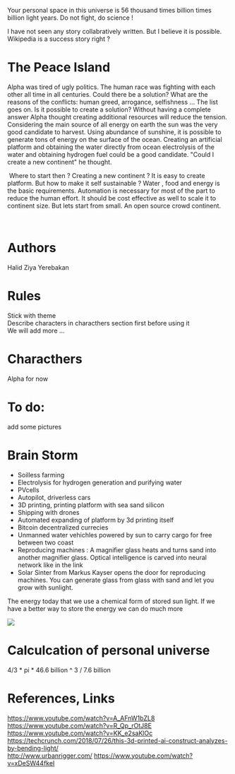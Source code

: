 Your personal space in this universe is 56 thousand times billion times billion light years. Do not fight, do science !

I have not seen any story collabratively written. But I believe it is possible. Wikipedia is a success story right ? 


# The Peace Island

  Alpha was tired of ugly politics. The human race was fighting with each other all time in all centuries. Could there be a solution? What are the reasons of the conflicts: human greed, arrogance, selfishness ... The list goes on. Is it possible to create a solution? Without having a complete answer Alpha thought creating additional resources will reduce the tension. Considering the main source of all energy on earth the sun was the very good candidate to harvest. Using abundance of sunshine, it is possible to generate tons of energy on the surface of the ocean. Creating an artificial platform and obtaining the water directly from ocean electrolysis of the water and obtaining hydrogen fuel could be a good candidate. "Could I create a new continent" he thought. 
  
  Where to start then ? Creating a new continent ? It is easy to create platform. But how to make it self sustainable ? Water , food and energy is the basic requirements. Automation is necessary for most of the part to reduce the human effort. It should be cost effective as well to scale it to continent size. But lets start from small. An open source crowd continent.
  
  

  

# Authors
Halid Ziya Yerebakan

# Rules
Stick with theme <br>
Describe characters in characthers section first before using it <br>
We will add more ... <br>

# Characthers
Alpha for now

# To do:
add some pictures

# Brain Storm
<ul>
<li>Soilless farming</li>
<li>Electrolysis for hydrogen generation and purifying water</li>
<li>PVcells</li>
<li>Autopilot, driverless cars</li>
<li>3D printing, printing platform with sea sand silicon </li>
<li>Shipping with drones</li>
<li>Automated expanding of platform by 3d printing itself</li>
<li>Bitcoin decentralized currecies</li>
<li>Unmanned water vehichles powered by sun to carry cargo for free between two coast</li>
  <li>Reproducing machines : A magnifier glass heats and turns sand into another magnifier glass. Optical intelligence is carved into neural network like in the link </li>
  <li> Solar Sinter from Markus Kayser opens the door for reproducing machines. You can generate glass from glass with sand and let you grow with sunlight. </li>
</ul>

The energy today that we use a chemical form of stored sun light. If we have a better way to store the energy we can do much more 

<img src="https://techcrunch.com/wp-content/uploads/2018/07/optical-dnn.jpg?w=1390&crop=1"/>

# Calculcation of personal universe
4/3 * pi * 46.6 billion ^ 3 / 7.6 billion


  
# References, Links
https://www.youtube.com/watch?v=A_AFnW1bZL8<br>
https://www.youtube.com/watch?v=R_Qp_rOtJ8E<br>
https://www.youtube.com/watch?v=KK_e2saKlOc<br>
https://techcrunch.com/2018/07/26/this-3d-printed-ai-construct-analyzes-by-bending-light/<br>
http://www.urbanrigger.com/
https://www.youtube.com/watch?v=xDeSW44fkeI


